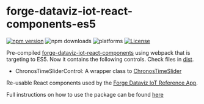 # forge-dataviz-iot-react-components-es5

[![npm version](https://badge.fury.io/js/forge-dataviz-iot-react-components.svg)](https://badge.fury.io/js/forge-dataviz-iot-react-components)
![npm downloads](https://img.shields.io/npm/dw/forge-dataviz-iot-react-components.svg)
![platforms](https://img.shields.io/badge/platform-windows%20%7C%20osx%20%7C%20linux-lightgray.svg)
[![License](https://img.shields.io/badge/License-Apache%202.0-blue.svg)](https://opensource.org/licenses/Apache-2.0)

Pre-compiled [forge-dataviz-iot-react-components](https://github.com/Autodesk-Forge/forge-dataviz-iot-react-components) using webpack that is targeting to ES5. Now it contains the following controls. Check files in [dist](dist).

- ChronosTimeSliderControl: A wrapper class to [ChronosTimeSlider](https://github.com/Autodesk-Forge/forge-dataviz-iot-react-components/blob/main/client/components/ChronosTimeSlider.jsx)

Re-usable React components used by the [Forge Dataviz IoT Reference App](https://github.com/Autodesk-Forge/forge-dataviz-iot-reference-app).

Full instructions on how to use the package can be found [here](https://forge.autodesk.com/en/docs/dataviz/v1/developers_guide/npm_packages/react_components/)